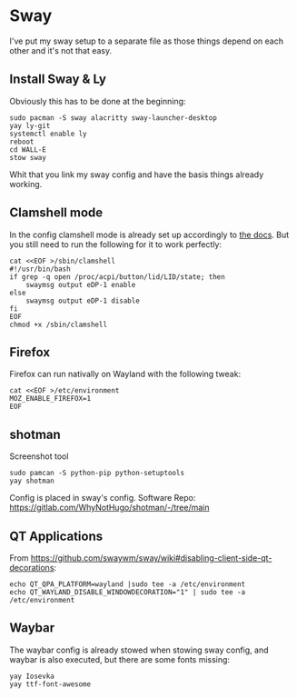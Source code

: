 # Sway
I've put my sway setup to a separate file as those things depend on each other and it's not that easy.

## Install Sway & Ly 
Obviously this has to be done at the beginning:

```
sudo pacman -S sway alacritty sway-launcher-desktop
yay ly-git
systemctl enable ly
reboot
cd WALL-E
stow sway
```

Whit that you link my sway config and have the basis things already working.

## Clamshell mode
In the config clamshell mode is already set up accordingly to [the docs](https://github.com/swaywm/sway/wiki#clamshell-mode). But you still need to run the following for it to work perfectly:


```
cat <<EOF >/sbin/clamshell
#!/usr/bin/bash
if grep -q open /proc/acpi/button/lid/LID/state; then
    swaymsg output eDP-1 enable
else
    swaymsg output eDP-1 disable
fi
EOF
chmod +x /sbin/clamshell
```

## Firefox
Firefox can run nativally on Wayland with the following tweak:

```
cat <<EOF >/etc/environment
MOZ_ENABLE_FIREFOX=1
EOF
```

## shotman
Screenshot tool

```
sudo pamcan -S python-pip python-setuptools
yay shotman
```

Config is placed in sway's config. 
Software Repo: https://gitlab.com/WhyNotHugo/shotman/-/tree/main

## QT Applications
From https://github.com/swaywm/sway/wiki#disabling-client-side-qt-decorations:

```
echo QT_QPA_PLATFORM=wayland |sudo tee -a /etc/environment
echo QT_WAYLAND_DISABLE_WINDOWDECORATION="1" | sudo tee -a /etc/environment
```

## Waybar
The waybar config is already stowed when stowing sway config, and waybar is also executed, but there are some fonts missing:

```
yay Iosevka
yay ttf-font-awesome
```